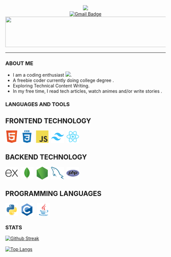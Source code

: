 <!--
**visrm/visrm** is a ✨ _special_ ✨ repository because its `README.md` (this file) appears on your GitHub profile.
-->
<div id="header" align="center">
  <img src="https://media2.giphy.com/media/Y4ak9Ki2GZCbJxAnJD/giphy.gif?cid=6c09b9529c9ac2641712422df7f8ac2a31d6b72e9f1680fc&rid=giphy.gif&ct=g" width="100"/><br/>
</div>
<div id="badges" align="center">
<a href="mailto:xern6852@gmail.com">
 <img src="https://img.shields.io/badge/xern6852@gmail-FF2400?style=for-the-badge&logo=gmail&logoColor=white" alt="Gmail Badge"/>
</a>
</div>

<div align="center">
<img src="https://user-images.githubusercontent.com/61057666/169029838-74df663d-2e62-4d77-bdff-b43f7d63f00f.png" width="600" height="96em" />
</div>

---

###  **ABOUT ME**
- I am a coding enthusiast <img src="https://media.giphy.com/media/WUlplcMpOCEmTGBtBW/giphy.gif" width="30">.
- A freebie coder currently doing college degree .
- Exploring Technical Content Writing.
- In my free time, I read tech articles, watch animes and/or write stories .


###  **LANGUAGES AND TOOLS**
## FRONTEND TECHNOLOGY 

<div> 
<img src="https://github.com/devicons/devicon/blob/master/icons/html5/html5-original.svg" title="HTML5" alt="HTML" width="40" height="40"/>&nbsp;
<img src="https://github.com/devicons/devicon/blob/master/icons/css3/css3-plain-wordmark.svg" title="CSS3" alt="CSS" width="40" height="40"/>&nbsp;
<img src="https://github.com/devicons/devicon/blob/master/icons/javascript/javascript-original.svg" title="JavaScript" alt="JavaScript" width="40" height="40"/>&nbsp;
<img src="https://github.com/devicons/devicon/blob/master/icons/tailwindcss/tailwindcss-original.svg" title="Tailwindcss" alt="Tailwindcss" width="40" height="40"/>&nbsp;
<img src="https://github.com/devicons/devicon/blob/master/icons/react/react-original.svg" title="React.js" alt="React.js" width="40" height="40"/>&nbsp;
</div>

## BACKEND TECHNOLOGY 

<div> 
<img
src="https://github.com/devicons/devicon/blob/master/icons/express/express-original.svg" title="Express.js" alt="Express.js" width="40" height="40" />&nbsp;
<img
src="https://github.com/devicons/devicon/blob/master/icons/mongodb/mongodb-original.svg" title="MongoDB" alt="MongoDB" width="40" height="40" />&nbsp;
<img
src="https://github.com/devicons/devicon/blob/master/icons/nodejs/nodejs-original.svg" title="Node.js" alt="Node.js" width="40" height="40" />&nbsp;
<img src="https://github.com/devicons/devicon/blob/master/icons/mysql/mysql-original.svg" title="Mysql" alt="Mysql" width="40" height="40"/>&nbsp;
<img src="https://github.com/devicons/devicon/blob/master/icons/php/php-original.svg" title="PHP" alt="PHP" width="40" height="40"/>&nbsp;
</div>

## PROGRAMMING LANGUAGES 

<div> 
<img 
src="https://github.com/devicons/devicon/blob/master/icons/python/python-original.svg" title="Python" alt="Python" width="40" height="40"/>&nbsp;
<img src="https://github.com/devicons/devicon/blob/master/icons/c/c-original.svg" title="C" alt="C" width="40" height="40"/> &nbsp;
<img src="https://github.com/devicons/devicon/blob/master/icons/java/java-original.svg" title="Java" alt="Java" width="40" height="40"/>
</div>

###  **STATS**

 [![Github Streak](http://github-readme-streak-stats.herokuapp.com?user=visrm&theme=light)](https://git.io/streak-stats) <br/> <br/>
 [![Top Langs](https://github-readme-stats.vercel.app/api/top-langs/?username=visrm&layout=compact)](https://github.com/visrm/github-readme-stats)
</div>
